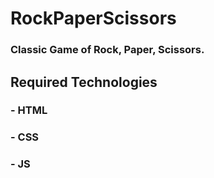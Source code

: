 # RockPaperScissors

### Classic Game of Rock, Paper, Scissors.

## Required Technologies 

### - HTML
### - CSS
### - JS
